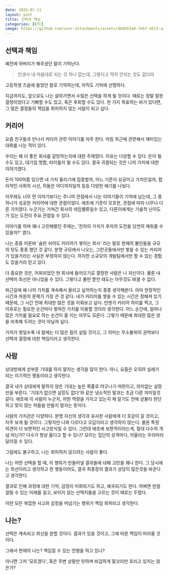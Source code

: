 ```yaml
---
date: 2025-07-11
layout: post
title: 선택과 책임
categories: [ETC]
image: https://github.com/user-attachments/assets/db0b53a0-7eb7-4513-aad0-5d5ce8a6566c
---
```


## 선택과 책임

예전에 아버지가 해주셨던 말이 기억난다.

> 인생사 내 마음대로 되는 것 하나 없는데, 그렇다고 딱히 안되는 것도 없더라

고등학생 즈음에 들었던 말로 기억하는데, 아직도 기억에 선명하다.

지금까지도, 앞으로도 나는 살아가면서 수많은 선택을 하게 될 것이다. 
때로는 정말 잘한 결정이었다고 기뻐할 수도 있고, 혹은 후회할 수도 있다. 
한 가지 목표하는 바가 있다면, 그 많은 결정들의 책임을 회피하지 않는 사람이 되고 싶다.

## 커리어

요즘 친구들과 만나서 커리어 관련 이야기를 자주 한다. 마침 최근에 관련해서 재미있는 대화를 나눈 적이 있다.

우리는 왜 더 좋은 회사를 갈망하는지에 대한 주제였다. 
이유는 다양할 수 있다. 돈이 될 수도 있고, 대기업 명함, 타이틀이 될 수도 있다. 
결국 귀결되는 것은 나의 가치에 대한 이야기였다.

돈이 100억쯤 있으면 내 가치 올리기에 집중할까, 어느 기준이 성공이고 가치인걸까, 
합리적인 사회의 시선, 허들은 어디까지일까 등등 다양한 얘기를 나눴다.

아무래도 너무 먼 이야기보다는 주니어 관점에서 나눈 이야기들이 기억에 남는데, 그 중 하나가 성공한 커리어에 대한 관점이었다. 
애초에 기준이 모호한, 관점에 따라 너무나 다른 가치였다. 
누군가는 거쳐간 회사의 네임밸류일수 있고, 다른이에게는 기술적 난이도가 있는 도전이 주요 관점일 수 있다.

이야기를 하며 꽤나 고민해봤던 주제는, '전자의 가치가 후자의 도전을 당연히 채워줄 수 있을까?' 였다. 

나는 종종 이른바 '숨만 쉬어도 커리어가 쌓이는 회사' 라는 말로 현재의 불만들을 규모의 탓도 종종 했던 것 같다.
분명 규모에서 나오는, 그런곳들에서만 쌓을 수 있는 커리어가 있을거라는 사실은 부정하지 않는다. 
하지만 소규모의 개발팀에서만 할 수 있는 경험도 있을거라 믿고 있다. 

더 중요한 것은, 어찌되었던 현 회사에 들어오기로 결정한 사람은 나 자신이다. 
물론 내 선택이 최선은 아니었을 수 있다. 그렇다고 불만 뿐인 태도는 아무것도 바꿀 수 없다.     

퇴근길에 왜 나의 가치를 계속해서 올리고 싶어하는지 종종 생각해본다. 아마 한정적인 시간과 자원의 문제가 가장 큰 것 같다. 
내가 커리어를 쌓을 수 있는 시간은 정해져 있기 때문에, 그 시간 안에 최대한 많은 것을 이뤄보고 싶다.
언젠가 커리어 하이를 찍고, 그 이후로는 필요한 순간마다 쌓여진 가치를 이용할 것이라 생각한다.
어느 순간에, 얼마나 많은 가치를 필요로 하는 순간이 올 지는 아무도 모른다. 
그렇기 때문에 최대한 많은 양을 비축해 두려는 것이 아닐까 싶다. 

가치가 쌓일수록 내 말에는 더 많은 힘이 실릴 것이고,
그 의미는 무소불위의 권력보다 선택과 결정에 대한 책임이라고 생각한다. 

## 사람

상대방에게 섣부른 기대를 하지 말자는 생각을 많이 한다. 
아니, 요즘은 오히려 실례가 되는 이기적인 행동이라고 생각한다.

결국 내가 상대에게 말하지 않은 기대는 높은 확률로 어긋나기 마련이고, 의미없는 실망만을 부른다.
'기대가 없으면 실망도 없다'와 같은 냉소적인 말과는 조금 다른 의미일것 같다. 
애초에 이 사람이 누군지, 어떤 역량을 가지고 있는지 채 알기도 전에 섣불리 판단하고 맞지 않는 허들을 만들지 말자는 뜻이다.

사람의 가치관은 다양하다. 
분명 자신의 생각과 유사한 사람에게 더 호감이 갈 것이고, 자주 보게 될 것이다.
그렇지만 나와 다르다고 오답이라고 생각하지 않는다. 
물론 특정 의견이 더 보편적인 사고방식일 수 있다. 
그런데 애초에 보편적이라는게, 절대 다수의 개념 아닌가? 다수가 항상 옳다고 할 수 있나?
모이는 집단의 성격마다, 어울리는 무리따라 달라질 수 있다. 

그럼에도 불구하고, 나는 회피하지 않으려는 사람이 좋다.

나는 어떤 선택을 할 때, 이 행위가 만들어낼 결과들에 대해 고민을 꽤나 한다. 
그 당시에는 최선이라고 생각하고 한 행동이어도, 결국 최종장의 결과가 상당히 많은것을 바꾼다고 생각한다. 

결과로 인해 과정에 대한 기억, 감정이 미화되기도 하고, 왜곡되기도 한다. 
어쩌면 한참 걸릴 수 있는 미래를 걸고, 보이지 않는 선택지들을 고르는 것이 때로는 두렵다. 

이런 모든 복잡한 사고와 감정을 떠넘기는 행위가 책임 회피라고 생각한다. 

## 나는?

선택은 계속되고 최선을 원할 것이다. 
결과가 있을 것이고, 그에 따른 책임이 따라올 것이다.

그래서 현재의 나는? 책임질 수 있는 언행을 하고 있나? 

아니면 그저 '모르겠다', 혹은 주변 상황만 탓하며 비겁하게 말꼬리만 흐리고 있지는 않은가? 

